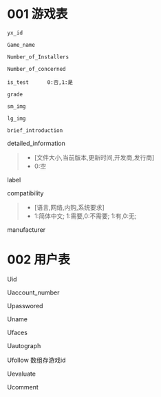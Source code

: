 <!-- GmGm鼠数据库集合大纲 -->

# 001 游戏表
<!-- 01 游戏id -->
    yx_id
<!-- 02 游戏名称 -->
    Game_name
<!-- 03 安装人数 -->
    Number_of_Installers
<!-- 04 关注人数 -->
    Number_of_concerned
<!-- 05 是否测试 -->
    is_test      0:否,1:是
<!-- 06 评分 -->
    grade
<!-- 07 小图片 -->
    sm_img
<!-- 08 宣传大图 -->
    lg_img
<!-- 09 简介 -->
    brief_introduction
<!-- 11 详细信息 -->
detailed_information
>* [文件大小,当前版本,更新时间,开发商,发行商]
>* 0:空
<!-- 12 标签 -->
label   
    <!-- >* 1:单机,2:角色扮演,3:动作,4:MOBA,5,:策略,6:卡牌,7:生存,8:模拟,9:竞速,10:益智,11:二次元,12:往期推荐,13:GmGm独家,14:地牢,15:武侠,16:高画质,17:多人对战,18:射击,19:第一人称射击,20:shooter -->
<!-- 13 兼容性 -->
compatibility
>* [语言,网络,内购,系统要求]
>* 1:简体中文; 1:需要,0:不需要; 1:有,0:无;
<!-- 14 厂商 -->
manufacturer
# 002 用户表
<!-- 账号id -->
Uid
<!-- 用户账号 -->
Uaccount_number
<!-- 用户密码 -->
Upasswored
<!-- 用户名称 -->
Uname
<!-- 用户头像 -->
Ufaces
<!-- 个性签名 -->
Uautograph
<!-- 关注列表 -->
Ufollow     数组存游戏id
<!-- 评价列表 -->
Uevaluate
<!-- 评论列表 -->
Ucomment
